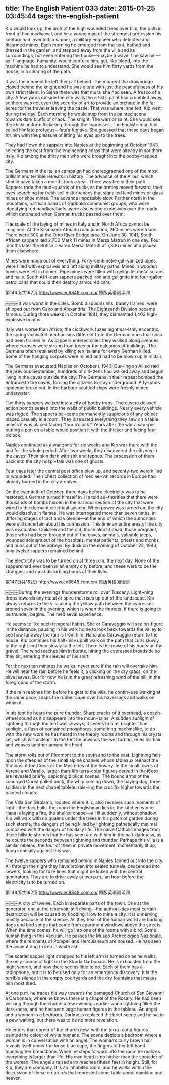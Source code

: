 title: The English Patient 033
date: 2015-01-25 03:45:44
tags: the-english-patient
---

Kip would look up, the arch of the high wounded trees over him, the path in front of him mediaeval, and he a young man of the strangest profession his century had invented, a sapper, a military engineer who detected and disarmed mines. Each morning he emerged from the tent, bathed and dressed in the garden, and stepped away from the villa and its surroundings, not even entering the house—maybe a wave if he saw her— as if language, humanity, would confuse him, get, like blood, into the machine he had to understand. She would see him forty yards from the house, in a clearing of the path.

It was the moment he left them all behind. The moment the drawbridge closed behind the knight and he was alone with just the peacefulness of his own strict talent. In Siena there was that mural she had seen. A fresco of a city. A few yards outside the city walls the artist’s paint had crumbled away, so there was not even the security of art to provide an orchard in the far acres for the traveller leaving the castle. That was where, she felt, Kip went during the day. Each morning he would step from the painted scene towards dark bluffs of chaos. The knight. The warrior saint. She would see the khaki uniform flickering through the cypresses. The English¬man had called himfato profugus—fate’s fugitive. She guessed that these days began for him with the pleasure of lifting his eyes up to the trees.

They had flown the sappers into Naples at the beginning of October 1943, selecting the best from the engineering corps that were already in southern Italy, Kip among the thirty men who were brought into the booby-trapped city.

The Germans in the Italian campaign had choreographed one of the most brilliant and terrible retreats in history. The advance of the Allies, which should have taken a month, took a year. There was fire in their path. Sappers rode the mud¬guards of trucks as the armies moved forward, their eyes searching for fresh soil disturbances that signalled land mines or glass mines or shoe mines. The advance impossibly slow. Farther north in the mountains, partisan bands of Garibaldi communist groups, who wore identifying red handkerchiefs, were also wiring explosives over the roads which detonated when German trucks passed over them.

The scale of the laying of mines in Italy and in North Africa cannot be imagined. At the Kismaayo-Afmadu road junction, 260 mines were found. There were 300 at the Omo River Bridge area. On June 30, 1941, South African sappers laid 2,700 Mark 11 mines in Mersa Matruh in one day. Four months later the British cleared Mersa Matruh of 7,806 mines and placed them elsewhere.

Mines were made out of everything. Forty-centimetre gal¬vanized pipes were filled with explosives and left along military paths. Mines in wooden boxes were left in homes. Pipe mines were filled with gelignite, metal scraps and nails. South Afri¬can sappers packed iron and gelignite into four-gallon petrol cans that could then destroy armoured cars.

第146页共162页 http://www.en8848.com.cn/ 原版英语阅读网

￼￼￼It was worst in the cities. Bomb disposal units, barely trained, were shipped out from Cairo and Alexandria. The Eighteenth Division became famous. During three weeks in October 1941, they dismantled 1,403 high-explosive bombs.

Italy was worse than Africa, the clockwork fuzes nightmar-ishly eccentric, the spring-activated mechanisms different from the German ones that units had been trained in. As sappers entered cities they walked along avenues where corpses were strung from trees or the balconies of buildings. The Germans often retaliated by killing ten Italians for every German killed. Some of the hanging corpses were mined and had to be blown up in midair.

The Germans evacuated Naples on October i, 1943. Dur¬ing an Allied raid the previous September, hundreds of citi¬zens had walked away and begun living in the caves outside the city. The Germans in their retreat bombed the entrance to the caves, forcing the citizens to stay underground. A ty¬phus epidemic broke out. In the harbour scuttled ships were freshly mined underwater.

The thirty sappers walked into a city of booby traps. There were delayed-action bombs sealed into the walls of public buildings. Nearly every vehicle was rigged. The sappers be¬came permanently suspicious of any object placed casually in a room. They distrusted everything they saw on a table unless it was placed facing “four o’clock.” Years after the war a sap¬per putting a pen on a table would position it with the thicker end facing four o’clock.

Naples continued as a war zone for six weeks and Kip was there with the unit for the whole period. After two weeks they discovered the citizens in the caves. Their skin dark with shit and typhus. The procession of them back into the city hospi¬tals was one of ghosts.

Four days later the central post office blew up, and seventy-two were killed or wounded. The richest collection of mediae¬val records in Europe had already burned in the city archives.

On the twentieth of October, three days before electricity was to be restored, a German turned himself in. He told au¬thorities that there were thousands of bombs hidden in the harbour section of the city that were wired to the dormant electrical system. When power was turned on, the city would dissolve in flames. He was interrogated more than seven times, in differing stages of tact and violence—at the end of which the authorities were still uncertain about his confession. This time an entire area of the city was evacuated. Children and the old, those almost dead, those pregnant, those who had been brought out of the caves, animals, valuable jeeps, wounded soldiers out of the hospitals, mental patients, priests and monks and nuns out of the abbeys. By dusk on the evening of October 22, 1943, only twelve sappers remained behind.

The electricity was to be turned on at three p.m. the next day. None of the sappers had ever been in an empty city before, and these were to be the strangest and most disturbing hours of their lives.

第147页共162页 http://www.en8848.com.cn/ 原版英语阅读网

￼￼￼During the evenings thunderstorms roll over Tuscany. Light¬ning drops towards any metal or spire that rises up out of the landscape. Kip always returns to the villa along the yellow path between the cypresses around seven in the evening, which is when the thunder, if there is going to be thunder, begins. The mediaeval experience.

He seems to like such temporal habits. She or Caravaggio will see his figure in the distance, pausing in his walk home to look back towards the valley to see how far away the rain is from him. Hana and Caravaggio return to the house. Kip continues his half-mile uphill walk on the path that curls slowly to the right and then slowly to the left. There is the noise of his boots on the gravel. The wind reaches him in bursts, hitting the cypresses broadside so they tilt, entering the sleeves of his shirt.

For the next ten minutes he walks, never sure if the rain will overtake him. He will hear the rain before he feels it, a clicking on the dry grass, on the olive leaves. But for now he is in the great refreshing wind of the hill, in the foreground of the storm.

If the rain reaches him before he gets to the villa, he contin¬ues walking at the same pace, snaps the rubber cape over his haversack and walks on within it.

In his tent he hears the pure thunder. Sharp cracks of it overhead, a coach-wheel sound as it disappears into the moun¬tains. A sudden sunlight of lightning through the tent wall, always, it seems to him, brighter than sunlight, a flash of contained phosphorus, something machinelike, to do with the new word he has heard in the theory rooms and through his crystal set, which is “nuclear.” In the tent he unwinds the wet turban, dries his hair and weaves another around his head.

The storm rolls out of Piedmont to the south and to the east. Lightning falls upon the steeples of the small alpine chapels whose tableaux reenact the Stations of the Cross or the Mysteries of the Rosary. In the small towns of Varese and Varallo, larger-than-life terra-cotta figures carved in the i6oos are revealed briefly, depicting biblical scenes. The bound arms of the scourged Christ pulled back, the whip coming down, the baying dog, three soldiers in the next chapel tableau rais¬ing the crucifix higher towards the painted clouds.

The Villa San Girolamo, located where it is, also receives such moments of light—the dark halls, the room the Englishman lies in, the kitchen where Hana is laying a fire, the shelled chapel—all lit suddenly, without shadow. Kip will walk with no qualms under the trees in his patch of garden during such storms, the dangers of being killed by lightning pathetically minimal compared with the danger of his daily life. The naive Catholic images from those hillside shrines that he has seen are with him in the half-darkness, as he counts the seconds between lightning and thunder. Perhaps this villa is a similar tableau, the four of them in private movement, momentarily lit up, flung ironically against this war.

The twelve sappers who remained behind in Naples fanned out into the city. All through the night they have broken into sealed tunnels, descended into sewers, looking for fuze lines that might be linked with the central generators. They are to drive away at two p.m., an hour before the electricity is to be turned on.

第148页共162页 http://www.en8848.com.cn/ 原版英语阅读网

￼￼￼A city of twelve. Each in separate parts of the town. One at the generator, one at the reservoir, still diving—the authori¬ties most certain destruction will be caused by flooding. How to mine a city. It is unnerving mostly because of the silence. All they hear of the human world are barking dogs and bird songs that come from apartment windows above the streets. When the time comes, he will go into one of the rooms with a bird. Some human thing in this vacuum. He passes the Museo Archeologico Nazionale, where the remnants of Pompeii and Herculaneum are housed. He has seen the ancient dog frozen in white ash.

The scarlet sapper light strapped to his left arm is turned on as he walks, the only source of light on the Strada Carbonara. He is exhausted from the night search, and now there seems little to do. Each of them has a radiophone, but it is to be used only for an emergency discovery. It is the terrible silence in the empty courtyards and the dry fountains that makes him most tired.

At one p.m. he traces his way towards the damaged Church of San Giovanni a Carbonara, where he knows there is a chapel of the Rosary. He had been walking through the church a few evenings earlier when lightning filled the dark¬ness, and he had seen large human figures in the tableau. An angel and a woman in a bedroom. Darkness replaced the brief scene and he sat in a pew waiting, but there was to be no more revelation.

He enters that corner of the church now, with the terra¬cotta figures painted the colour of white humans. The scene depicts a bedroom where a woman is in conversation with an angel. The woman’s curly brown hair reveals itself under the loose blue cape, the fingers of her left hand touching her breastbone. When he steps forward into the room he realizes everything is larger than life. His own head is no higher than the shoulder of the woman. The angel’s raised arm reaches fifteen feet in height. Still, for Kip, they are company. It is an inhabited room, and he walks within the discussion of these creatures that represent some fable about mankind and heaven.

